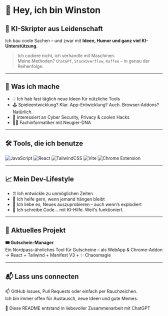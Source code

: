 # 👋 Hey, ich bin Winston

## 🧠 KI-Skripter aus Leidenschaft

Ich bau coole Sachen – und zwar mit **Ideen, Humor und ganz viel KI-Unterstützung**.

> Ich codiere nicht, ich verhandle mit Maschinen.  
> Meine Methoden? `ChatGPT`, `StackOverflow`, `Kaffee` – in genau der Reihenfolge.

---

## 🎯 Was ich mache

- 💡 Ich hab fast täglich neue Ideen für nützliche Tools
- 🕹️ Spieleentwicklung? Klar. App-Entwicklung? Auch. Browser-Addons? Natürlich.
- 🔐 Interessiert an Cyber Security, Privacy & coolen Hacks
- 👨‍🎓 Fachinformatiker mit Neugier-DNA

---

## 🛠️ Tools, die ich benutze

![JavaScript](https://img.shields.io/badge/-JavaScript-F7DF1E?style=flat&logo=javascript&logoColor=000)
![React](https://img.shields.io/badge/-React-61DAFB?style=flat&logo=react&logoColor=000)
![TailwindCSS](https://img.shields.io/badge/-TailwindCSS-38B2AC?style=flat&logo=tailwind-css&logoColor=fff)
![Vite](https://img.shields.io/badge/-Vite-646CFF?style=flat&logo=vite&logoColor=fff)
![Chrome Extension](https://img.shields.io/badge/-Chrome%20Extensions-4285F4?style=flat&logo=google-chrome&logoColor=fff)

---

## 📈 Mein Dev-Lifestyle

- ⏰ Ich entwickle zu unmöglichen Zeiten
- 🤝 Ich helfe gern, wenn jemand hängen bleibt
- 🧪 Ich liebe es, Neues auszuprobieren – auch wenn’s explodiert
- 🧠 Ich schreibe Code... mit KI-Hilfe. Weil's funktioniert.

---

## 🧩 Aktuelles Projekt

**🎟️ Gutschein-Manager**  
Ein Nordpass-ähnliches Tool für Gutscheine – als WebApp & Chrome-Addon  
→ React + Tailwind + Manifest V3 + ✨ Chaosmagie

---

## 📬 Lass uns connecten

📫 GitHub Issues, Pull Requests oder einfach per Rauchzeichen.  
Ich bin immer offen für Austausch, neue Ideen und gute Memes.

🧠 Diese README entstand in liebevoller Zusammenarbeit mit ChatGPT
